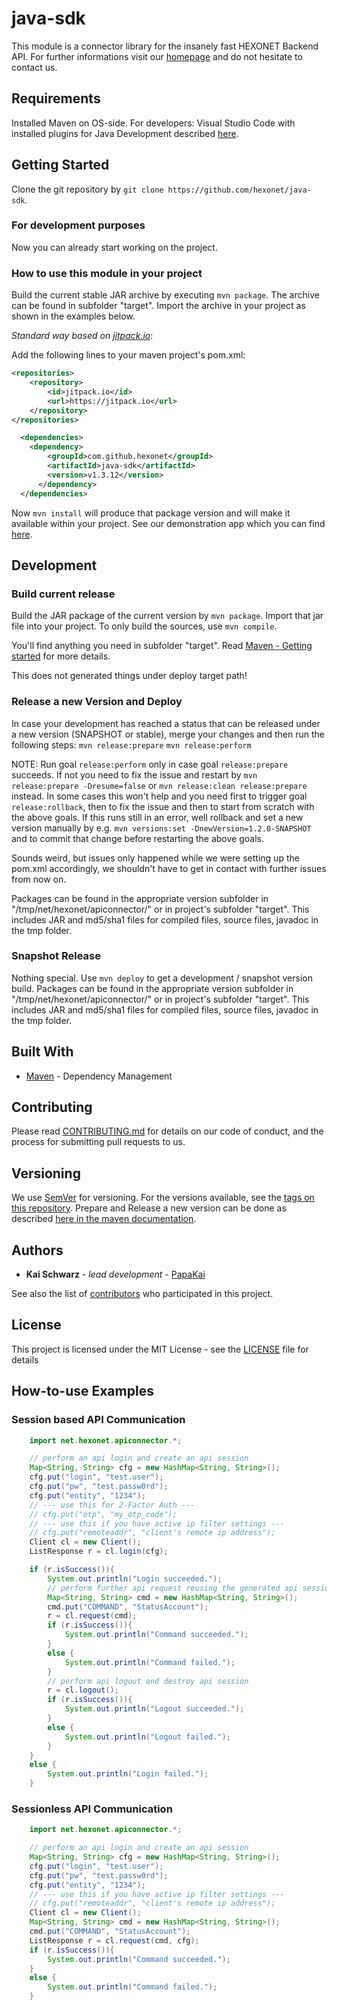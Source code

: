 # java-sdk

This module is a connector library for the insanely fast HEXONET Backend API. For further informations visit our [homepage](http://hexonet.net) and do not hesitate to contact us.

## Requirements

Installed Maven on OS-side.
For developers: Visual Studio Code with installed plugins for Java Development described [here](https://code.visualstudio.com/docs/languages/java).

## Getting Started

Clone the git repository by `git clone https://github.com/hexonet/java-sdk`.

### For development purposes

Now you can already start working on the project.

### How to use this module in your project

Build the current stable JAR archive by executing `mvn package`. The archive can be found in subfolder "target".
Import the archive in your project as shown in the examples below.

*Standard way based on [jitpack.io](http://jitpack.io)*:

Add the following lines to your maven project's pom.xml:

```xml
<repositories>
    <repository>
        <id>jitpack.io</id>
        <url>https://jitpack.io</url>
    </repository>
</repositories>
```

```xml
  <dependencies>
    <dependency>
        <groupId>com.github.hexonet</groupId>
        <artifactId>java-sdk</artifactId>
        <version>v1.3.12</version>
      </dependency>
  </dependencies>
```

Now `mvn install` will produce that package version and will make it available within your project.
See our demonstration app which you can find [here](https://github.com/hexonet/java-sdk-demo).

## Development

### Build current release

Build the JAR package of the current version by `mvn package`. Import that jar file into your project.
To only build the sources, use `mvn compile`.

You'll find anything you need in subfolder "target". Read [Maven - Getting started](https://maven.apache.org/guides/getting-started/index.html) for more details.

This does not generated things under deploy target path!

### Release a new Version and Deploy

In case your development has reached a status that can be released under a new version (SNAPSHOT or stable), merge your changes and then run the following steps:
`mvn release:prepare`
`mvn release:perform`

NOTE:
Run goal `release:perform` only in case goal `release:prepare` succeeds. If not you need to fix the issue and restart by `mvn release:prepare -Dresume=false` or `mvn release:clean release:prepare` instead.
In some cases this won't help and you need first to trigger goal `release:rollback`, then to fix the issue and then to start from scratch with the above goals.
If this runs still in an error, well rollback and set a new version manually by e.g. `mvn versions:set -DnewVersion=1.2.0-SNAPSHOT` and to commit that change before restarting the above goals.

Sounds weird, but issues only happened while we were setting up the pom.xml accordingly, we shouldn't have to get in contact with further issues from now on.

Packages can be found in the appropriate version subfolder in "/tmp/net/hexonet/apiconnector/" or in project's subfolder "target".
This includes JAR and md5/sha1 files for compiled files, source files, javadoc in the tmp folder.

### Snapshot Release

Nothing special. Use `mvn deploy` to get a development / snapshot version build.
Packages can be found in the appropriate version subfolder in "/tmp/net/hexonet/apiconnector/" or in project's subfolder "target".
This includes JAR and md5/sha1 files for compiled files, source files, javadoc in the tmp folder.

## Built With

* [Maven](https://maven.apache.org/) - Dependency Management

## Contributing

Please read [CONTRIBUTING.md](https://github.com/hexonet/java-sdk/blob/master/CONTRIBUTING.md) for details on our code of conduct, and the process for submitting pull requests to us.

## Versioning

We use [SemVer](http://semver.org/) for versioning. For the versions available, see the [tags on this repository](https://gihub.com/hexonet/java-sdk/tags).
Prepare and Release a new version can be done as described [here in the maven documentation](http://maven.apache.org/maven-release/maven-release-plugin/examples/prepare-release.html).

## Authors

* **Kai Schwarz** - *lead development* - [PapaKai](https://github.com/papakai)

See also the list of [contributors](https://github.com/hexonet/java-sdk/graphs/contributors) who participated in this project.

## License

This project is licensed under the MIT License - see the [LICENSE](LICENSE) file for details

## How-to-use Examples

### Session based API Communication

```java
    import net.hexonet.apiconnector.*;

    // perform an api login and create an api session
    Map<String, String> cfg = new HashMap<String, String>();
    cfg.put("login", "test.user");
    cfg.put("pw", "test.passw0rd");
    cfg.put("entity", "1234");
    // --- use this for 2-Factor Auth ---
    // cfg.put("otp", "my_otp_code");
    // --- use this if you have active ip filter settings ---
    // cfg.put("remoteaddr", "client's remote ip address");
    Client cl = new Client();
    ListResponse r = cl.login(cfg);

    if (r.isSuccess()){
        System.out.println("Login succeeded.");
        // perform further api request reusing the generated api session
        Map<String, String> cmd = new HashMap<String, String>();
        cmd.put("COMMAND", "StatusAccount");
        r = cl.request(cmd);
        if (r.isSuccess()){
            System.out.println("Command succeeded.");
        }
        else {
            System.out.println("Command failed.");
        }
        // perform api logout and destroy api session
        r = cl.logout();
        if (r.isSuccess()){
            System.out.println("Logout succeeded.");
        }
        else {
            System.out.println("Logout failed.");
        }
    }
    else {
        System.out.println("Login failed.");
    }
```

### Sessionless API Communication

```java
    import net.hexonet.apiconnector.*;

    // perform an api login and create an api session
    Map<String, String> cfg = new HashMap<String, String>();
    cfg.put("login", "test.user");
    cfg.put("pw", "test.passw0rd");
    cfg.put("entity", "1234");
    // --- use this if you have active ip filter settings ---
    // cfg.put("remoteaddr", "client's remote ip address");
    Client cl = new Client();
    Map<String, String> cmd = new HashMap<String, String>();
    cmd.put("COMMAND", "StatusAccount");
    ListResponse r = cl.request(cmd, cfg);
    if (r.isSuccess()){
        System.out.println("Command succeeded.");
    }
    else {
        System.out.println("Command failed.");
    }
```